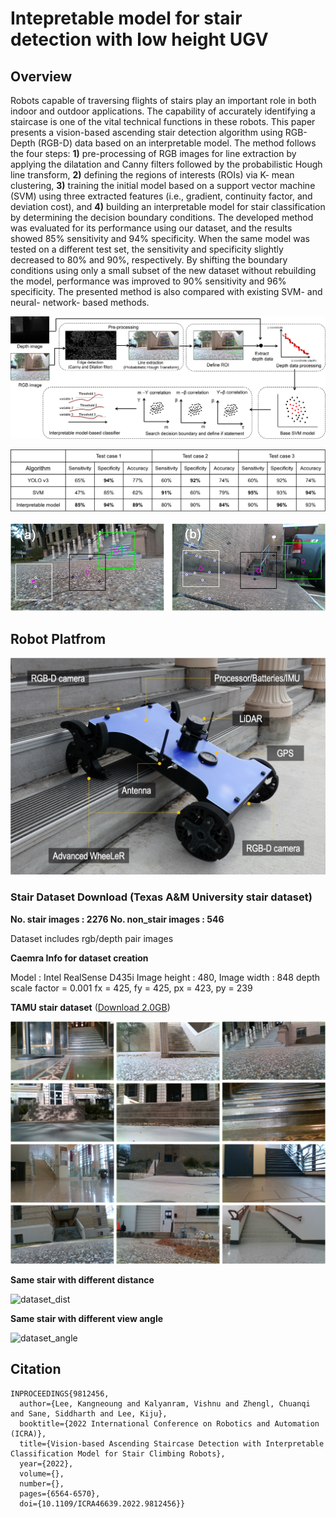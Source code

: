 <h1>Intepretable model for stair detection with low height UGV</h1>

## Overview
Robots capable of traversing flights of stairs play an important role in both indoor and outdoor applications. The capability of accurately identifying a staircase is one of the vital technical functions in these robots. This paper presents a vision-based ascending stair detection algorithm using RGB-Depth (RGB-D) data based on an interpretable model. The method follows the four steps: **1)** pre-processing of RGB images for line extraction by applying the dilatation and Canny filters followed by the probabilistic Hough line transform, **2)** defining the regions of interests (ROIs) via K- mean clustering, **3)** training the initial model based on a support vector machine (SVM) using three extracted features (i.e., gradient, continuity factor, and deviation cost), and **4)** building an interpretable model for stair classification by determining the decision boundary conditions. The developed method was evaluated for its performance using our dataset, and the results showed 85% sensitivity and 94% specificity. When the same model was tested on a different test set, the sensitivity and specificity slightly decreased to 80% and 90%, respectively. By shifting the boundary conditions using only a small subset of the new dataset without rebuilding the model, performance was improved to 90% sensitivity and 96% specificity. The presented method is also compared with existing SVM- and neural- network- based methods.

![arch](./images/arch.png)

![pftable](./images/performance_table.png)

![detec_ex](./images/detection_example.png)


## Robot Platfrom

![robot](./images/robot.jpg)


### Stair Dataset Download (Texas A&M University stair dataset) 


**No. stair images : 2276  No. non_stair images : 546**


Dataset includes rgb/depth pair images

**Caemra Info for dataset creation**


Model : Intel RealSense D435i
Image height : 480, Image width : 848
depth scale factor = 0.001
fx = 425, fy = 425, px = 423, py = 239


**TAMU stair dataset** ([Download 2.0GB](https://drive.google.com/file/d/1QXLhd0iGlAoUfVrATXU_1145bbJWMgmR/view?usp=sharing))


![dataset_sample](./images/dataset_sample.png)


**Same stair with different distance**


![dataset_dist](./images/dataset_dist.png)


**Same stair with different view angle**


![dataset_angle](./images/dataset_angle.png)



## Citation
```
INPROCEEDINGS{9812456,
  author={Lee, Kangneoung and Kalyanram, Vishnu and Zhengl, Chuanqi and Sane, Siddharth and Lee, Kiju},
  booktitle={2022 International Conference on Robotics and Automation (ICRA)}, 
  title={Vision-based Ascending Staircase Detection with Interpretable Classification Model for Stair Climbing Robots}, 
  year={2022},
  volume={},
  number={},
  pages={6564-6570},
  doi={10.1109/ICRA46639.2022.9812456}}
```
